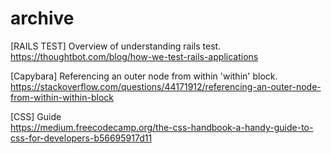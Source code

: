 # archive

[RAILS TEST] Overview of understanding rails test.  
https://thoughtbot.com/blog/how-we-test-rails-applications

[Capybara] Referencing an outer node from within 'within' block.  
https://stackoverflow.com/questions/44171912/referencing-an-outer-node-from-within-within-block

[CSS] Guide  
https://medium.freecodecamp.org/the-css-handbook-a-handy-guide-to-css-for-developers-b56695917d11
